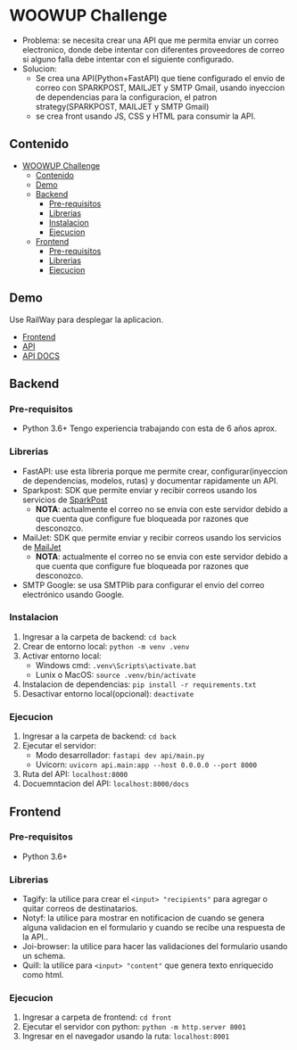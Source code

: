 # WOOWUP Challenge

- Problema: se necesita crear una API que me permita enviar un correo electronico, donde debe intentar con diferentes proveedores de correo si alguno falla debe intentar con el siguiente configurado.
- Solucion: 
  - Se crea una API(Python+FastAPI) que tiene configurado el envio de correo con SPARKPOST, MAILJET y SMTP Gmail, usando inyeccion de dependencias para la configuracion, el patron strategy(SPARKPOST, MAILJET y SMTP Gmail)
  - se crea front usando JS, CSS y HTML para consumir la API.

## Contenido

- [WOOWUP Challenge](#woowup-challenge)
  - [Contenido](#contenido)
  - [Demo](#demo)
  - [Backend](#backend)
    - [Pre-requisitos](#pre-requisitos)
    - [Librerias](#librerias)
    - [Instalacion](#instalacion)
    - [Ejecucion](#ejecucion)
  - [Frontend](#frontend)
    - [Pre-requisitos](#pre-requisitos-1)
    - [Librerias](#librerias-1)
    - [Ejecucion](#ejecucion-1)

## Demo

Use RailWay para desplegar la aplicacion.

- [Frontend](https://gregarious-solace-production.up.railway.app) 
- [API](https://woowup-challenge-production.up.railway.app)
- [API DOCS](https://woowup-challenge-production.up.railway.app/docs)

## Backend

### Pre-requisitos

- Python 3.6+ Tengo experiencia trabajando con esta de 6 años aprox.

### Librerias

- FastAPI: use esta libreria porque me permite crear, configurar(inyeccion de dependencias, modelos, rutas) y documentar rapidamente un API.
- Sparkpost: SDK que permite enviar y recibir correos usando  los servicios de [SparkPost](https://developers.sparkpost.com) 
  - **NOTA**: actualmente el correo no se envia con este servidor debido a que cuenta que configure fue bloqueada por razones que desconozco.
- MailJet: SDK que permite enviar y recibir correos usando  los servicios de [MailJet](https://dev.mailjet.com) 
  - **NOTA**: actualmente el correo no se envia con este servidor debido a que cuenta que configure fue bloqueada por razones que desconozco.
- SMTP Google: se usa SMTPlib para configurar el envio del correo electrónico usando Google. 

### Instalacion

1. Ingresar a la carpeta de backend: `cd back` 
2. Crear de entorno local: `python -m venv .venv`
3. Activar entorno local:
   - Windows cmd: `.venv\Scripts\activate.bat` 
   - Lunix o MacOS: `source .venv/bin/activate`
4. Instalacion de dependencias: `pip install -r requirements.txt`
5. Desactivar entorno local(opcional): `deactivate`

### Ejecucion

1. Ingresar a la carpeta de backend: `cd back` 
2. Ejecutar el servidor:
   - Modo desarrollador: `fastapi dev api/main.py`
   - Uvicorn: `uvicorn api.main:app --host 0.0.0.0 --port 8000`
3. Ruta del API: `localhost:8000`
4. Docuemntacion del API: `localhost:8000/docs`

## Frontend

### Pre-requisitos

- Python 3.6+

### Librerias

- Tagify: la utilice para crear el `<input> "recipients"` para agregar o quitar correos de destinatarios.
- Notyf: la utilice para mostrar en notificacion de cuando se genera alguna validacion en el formulario y cuando se recibe una respuesta de la API..
- Joi-browser: la utilice para hacer las validaciones del formulario usando un schema.
- Quill: la utilice para `<input> "content"` que genera texto enriquecido como html.

### Ejecucion

1. Ingresar a carpeta de frontend: `cd front`
2. Ejecutar el servidor con python: `python -m http.server 8001`
3. Ingresar en el navegador usando la ruta: `localhost:8001`

